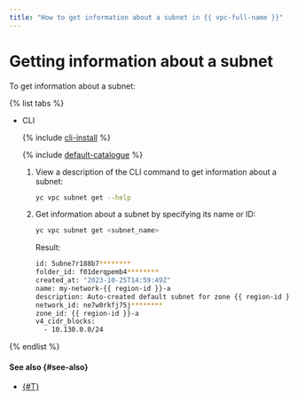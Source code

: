 ```yaml
---
title: "How to get information about a subnet in {{ vpc-full-name }}"
---
```


# Getting information about a subnet

To get information about a subnet:

{% list tabs %}

- CLI

   {% include [cli-install](../../_includes/cli-install.md) %}

   {% include [default-catalogue](../../_includes/default-catalogue.md) %}

   1. View a description of the CLI command to get information about a subnet:

      ```bash
      yc vpc subnet get --help
      ```

   1. Get information about a subnet by specifying its name or ID:

      ```bash
      yc vpc subnet get <subnet_name>
      ```

      Result:

      ```bash
      id: 5ubne7r188b7********
      folder_id: f01derqpemb4********
      created_at: "2023-10-25T14:59:49Z"
      name: my-network-{{ region-id }}-a
      description: Auto-created default subnet for zone {{ region-id }}-a in my-network
      network_id: ne7w0rkfj75j********
      zone_id: {{ region-id }}-a
      v4_cidr_blocks:
        - 10.130.0.0/24
      ```

{% endlist %}

#### See also {#see-also}

* [{#T}](network-get-info.md)